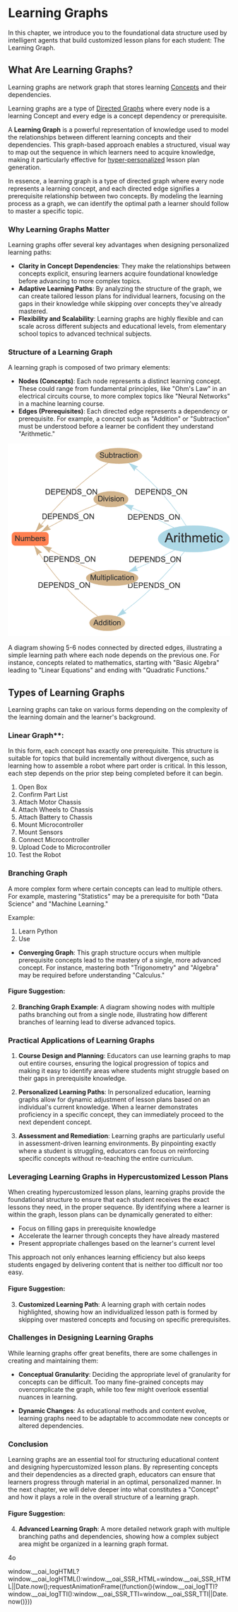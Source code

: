 # Learning Graphs

In this chapter, we introduce you to the foundational data structure used
by intelligent agents that build customized lesson plans for
each student: The Learning Graph.

## What Are Learning Graphs?

Learning graphs are network graph that stores learning [Concepts](../glossary.md#concept) and their dependencies.

Learning graphs are a type of [Directed Graphs](../glossary.md#directed-graph) where every node is a learning Concept and every edge is a concept dependency or prerequisite.

A **Learning Graph** is a powerful representation of knowledge used to model the relationships between different learning concepts and their dependencies. This graph-based approach enables a structured, visual way to map out the sequence in which learners need to acquire knowledge, making it particularly effective for [hyper-personalized](../glossary.md#hyper-personalization) lesson plan generation.

In essence, a learning graph is a type of directed graph where every node represents a learning concept, and each directed edge signifies a prerequisite relationship between two concepts. By modeling the learning process as a graph, we can identify the optimal path a learner should follow to master a specific topic.

### Why Learning Graphs Matter

Learning graphs offer several key advantages when designing personalized learning paths:

-   **Clarity in Concept Dependencies**: They make the relationships between concepts explicit, ensuring learners acquire foundational knowledge before advancing to more complex topics.
-   **Adaptive Learning Paths**: By analyzing the structure of the graph, we can create tailored lesson plans for individual learners, focusing on the gaps in their knowledge while skipping over concepts they've already mastered.
-   **Flexibility and Scalability**: Learning graphs are highly flexible and can scale across different subjects and educational levels, from elementary school topics to advanced technical subjects.

### Structure of a Learning Graph

A learning graph is composed of two primary elements:

-   **Nodes (Concepts)**: Each node represents a distinct learning concept. These could range from fundamental principles, like "Ohm's Law" in an electrical circuits course, to more complex topics like "Neural Networks" in a machine learning course.
-   **Edges (Prerequisites)**: Each directed edge represents a dependency or prerequisite. For example, a concept such as "Addition" or "Subtraction" must be understood before a learner be confident
they understand "Arithmetic."

![](../img/arithmetic-dep-graph.png)

<caption>
A diagram showing 5-6 nodes connected by directed edges, illustrating a simple learning path where each node depends on the previous one. For instance, concepts related to mathematics, starting with "Basic Algebra" leading to "Linear Equations" and ending with "Quadratic Functions."
</caption>

## Types of Learning Graphs

Learning graphs can take on various forms depending on the complexity of the learning domain and the learner's background.

### Linear Graph**:

In this form, each concept has exactly one prerequisite. This structure is suitable for topics that build incrementally without divergence, such as learning how to assemble a robot where part order is critical.
In this lesson, each step depends on the prior step being completed before it can begin.

1. Open Box
2. Confirm Part List
3. Attach Motor Chassis
4. Attach Wheels to Chassis
5. Attach Battery to Chassis
6. Mount Microcontroller
7. Mount Sensors
8. Connect Microcontroller
9. Upload Code to Microcontroller
10. Test the Robot

### Branching Graph

A more complex form where certain concepts can lead to multiple others. For example, mastering "Statistics" may be a prerequisite for both "Data Science" and "Machine Learning."

Example:

1. Learn Python
2. Use 

-   **Converging Graph**: This graph structure occurs when multiple prerequisite concepts lead to the mastery of a single, more advanced concept. For instance, mastering both "Trigonometry" and "Algebra" may be required before understanding "Calculus."

#### Figure Suggestion:

2.  **Branching Graph Example**: A diagram showing nodes with multiple paths branching out from a single node, illustrating how different branches of learning lead to diverse advanced topics.

### Practical Applications of Learning Graphs

1.  **Course Design and Planning**: Educators can use learning graphs to map out entire courses, ensuring the logical progression of topics and making it easy to identify areas where students might struggle based on their gaps in prerequisite knowledge.

2.  **Personalized Learning Paths**: In personalized education, learning graphs allow for dynamic adjustment of lesson plans based on an individual's current knowledge. When a learner demonstrates proficiency in a specific concept, they can immediately proceed to the next dependent concept.

3.  **Assessment and Remediation**: Learning graphs are particularly useful in assessment-driven learning environments. By pinpointing exactly where a student is struggling, educators can focus on reinforcing specific concepts without re-teaching the entire curriculum.

### Leveraging Learning Graphs in Hypercustomized Lesson Plans

When creating hypercustomized lesson plans, learning graphs provide the foundational structure to ensure that each student receives the exact lessons they need, in the proper sequence. By identifying where a learner is within the graph, lesson plans can be dynamically generated to either:

-   Focus on filling gaps in prerequisite knowledge
-   Accelerate the learner through concepts they have already mastered
-   Present appropriate challenges based on the learner's current level

This approach not only enhances learning efficiency but also keeps students engaged by delivering content that is neither too difficult nor too easy.

#### Figure Suggestion:

3.  **Customized Learning Path**: A learning graph with certain nodes highlighted, showing how an individualized lesson path is formed by skipping over mastered concepts and focusing on specific prerequisites.

### Challenges in Designing Learning Graphs

While learning graphs offer great benefits, there are some challenges in creating and maintaining them:

-   **Conceptual Granularity**: Deciding the appropriate level of granularity for concepts can be difficult. Too many fine-grained concepts may overcomplicate the graph, while too few might overlook essential nuances in learning.

-   **Dynamic Changes**: As educational methods and content evolve, learning graphs need to be adaptable to accommodate new concepts or altered dependencies.

### Conclusion

Learning graphs are an essential tool for structuring educational content and designing hypercustomized lesson plans. By representing concepts and their dependencies as a directed graph, educators can ensure that learners progress through material in an optimal, personalized manner. In the next chapter, we will delve deeper into what constitutes a "Concept" and how it plays a role in the overall structure of a learning graph.

#### Figure Suggestion:

4.  **Advanced Learning Graph**: A more detailed network graph with multiple branching paths and dependencies, showing how a complex subject area might be organized in a learning graph format.

4o

window.\_\_oai\_logHTML?window.\_\_oai\_logHTML():window.\_\_oai\_SSR\_HTML=window.\_\_oai\_SSR\_HTML||Date.now();requestAnimationFrame((function(){window.\_\_oai\_logTTI?window.\_\_oai\_logTTI():window.\_\_oai\_SSR\_TTI=window.\_\_oai\_SSR\_TTI||Date.now()}))